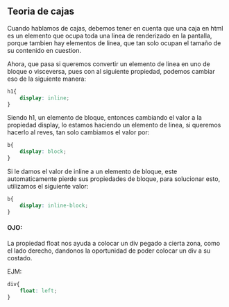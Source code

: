 ## Teoria de cajas

Cuando hablamos de cajas, debemos tener en cuenta que una caja en html es un elemento que ocupa toda una linea de renderizado en la pantalla, porque tambien hay elementos de linea, que tan solo ocupan el tamaño de su contenido en cuestion.

Ahora, que pasa si queremos convertir un elemento de linea en uno de bloque o visceversa, pues con al siguiente propiedad, podemos cambiar eso de la siguiente manera:

```css
h1{
    display: inline;
}
```

Siendo h1, un elemento de bloque, entonces cambiando el valor a la propiedad display, lo estamos haciendo un elemento de linea, si queremos hacerlo al reves, tan solo cambiamos el valor por:  

```css 
b{
    display: block;
}
```

Si le damos el valor de inline a un elemento de bloque, este automaticamente pierde sus propiedades de bloque, para solucionar esto, utilizamos el siguiente valor:

```css 
b{
    display: inline-block;
}
```

#### OJO:

La propiedad float nos ayuda a colocar un div pegado a cierta zona, como el lado derecho, dandonos la oportunidad de poder colocar un div a su costado.

EJM:

```css 
div{
    float: left;
}
```
